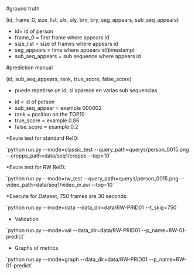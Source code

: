  
 #ground truth
 
 (id, frame_0, size_list, ulx, uly, brx, bry, seg_appears, sub_seq_appears)

 * id= id of person
 * frame_0 = first frame where appears id
 * size_list = size of frames where appears id
 * seg_appears = time where appears id(timestamp)
 * sub_seq_appears = sub sequence where appears id


 
 #prediction manual

(id, sub_seq_appears, rank, true_score, false_score)
- puede repetirse un id, si aparece en varias sub sequencias

* id = id of person
* sub_seq_appear = example 000002
* rank = position on the TOP10
* true_score = example 0.86
* false_score = example 0.2

*Exute test for standard ReID:

´python run.py --mode=classic_test --query_path=querys/person_0015.png --cropps_path=data/seq1/cropps --top=10´

*Exute test for RW ReID:

´python run.py --mode=rw_test --query_path=querys/person_0015.png --video_path=data/seq1/video_in.avi --top=10´

*Execute for Dataset, 750 frames are 30 seconds:

´python run.py --mode=data --data_dir=data/RW-PRID01 --t_skip=750´

* Validation

´python run.py --mode=val --data_dir=data/RW-PRID01 --p_name=RW-01-predict´

* Graphs of metrics

´python run.py --mode=graph --data_dir=data/RW-PRID01 --p_name=RW-01-predict´


